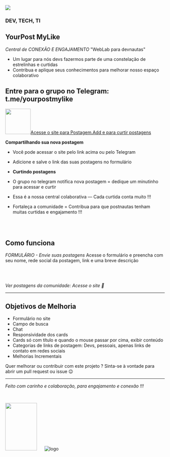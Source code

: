 
<a href="https://solmorcillo.com.br/imgs_public/yourpost_mylike_banner1.jpg"><img src="https://solmorcillo.com.br/imgs_public/yourpost_mylike_banner1.jpg" ></a>  
### DEV, TECH, TI
## YourPost MyLike

*Central de CONEXÃO E ENGAJAMENTO* "WebLab para devnautas"
* Um lugar para nós devs fazermos parte de uma constelação de estrelinhas e curtidas
* Contribua e aplique seus conhecimentos para melhorar nosso espaço colaborativo


## Entre para o grupo no Telegram: t.me/yourpostmylike 

<a href="https://solmorcillo.com.br/yourpostmylike/go.html"><img src="https://solmorcillo.com.br/imgs_public/yourpost_mylike_logo.png" width="80px" height="80px">Acesse o site para Postagem.Add e para curtir postagens</a>


**Compartilhando sua nova postagem**
* Você pode acessar o site pelo link acima ou pelo Telegram
* Adicione e salve o link das suas postagens no formulário

* **Curtindo postagens** 
* O grupo no telegram notifica nova postagem = dedique um minutinho para acessar e curtir
* Essa é a nossa central colaborativa — Cada curtida conta muito !!!
* Fortaleça a comunidade = Contribua para que postnautas tenham muitas curtidas e engajamento !!!
 
<br><br>

## Como funciona

*FORMULÁRIO - Envie suas postagens*
Acesse o formulário e preencha com seu nome, rede social da postagem, link e uma breve descrição

<!--<a href="https://forms.gle/nMdsVDFs8PQKYWpB8" target="_blank" rel="noopener noreferrer">👉 Clique aqui para adicionar sua postagem</a>-->

<br><br>

*Ver postagens da comunidade: Acesse o site 💬*

<!--<a href="https://docs.google.com/spreadsheets/d/1JP3NmIpwISiu7XF-HXOnGf3Z6QFX84_fPTjCl9AL6LU/edit?usp=sharing" target="_blank" rel="noopener noreferrer">👉 Clique aqui para ver os links, acessar e curtir</a>
Quando colocar o mouse sobre o link, pressione crlt para tornar o link clicável 

<br><br>

*Funcionalidades da planilha de postagens*

**Atualizada automática**

**Visualização em tempo real** Os novos links enviados pelo formulário aparecem automaticamente na planilha, sem precisar atualizar manualmente.

**Pesquisa por nome ou palavra-chave** Use o atalho Ctrl + F (ou Cmd + F no Mac) para buscar um nome, rede social, tipo de postagem ou qualquer termo específico.

**Acesso direto aos links** Todos os links enviados podem ser clicados diretamente, facilitando o apoio com curtidas, comentários e compartilhamentos.

**Ordenação de colunas** Clique no cabeçalho da coluna (como "Nome" ou "Data") para ordenar alfabeticamente ou por ordem de envio.

**Visual leve e adaptável** Pode ser visualizada em qualquer navegador, inclusive no celular.

**Privacidade e segurança** A planilha está configurada como “somente leitura” — todos podem ver e clicar, mas ninguém consegue apagar ou alterar dad
-->
---

## Objetivos de Melhoria

- Formulário no site
- Campo de busca
- Chat
- Responsividade dos cards
- Cards só com título e quando o mouse passar por cima, exibir conteúdo
- Categorias de links de postagem: Devs, pessoais, apenas links de contato em redes sociais
- Melhorias Incrementais

Quer melhorar ou contribuir com este projeto ? Sinta-se à vontade para abrir um pull request ou issue 😉

---

*Feito com carinho e colaboração, para engajamento e conexão !!!*

<br>

<img src="https://solmorcillo.com.br/imgs_public/logo_SM.jpg" width="100px" height="150px">  &nbsp;&nbsp; &nbsp; ![logo](yourpostmylike/assets/img/photo-fundo-verde-SolMorcillo.jpg) 




